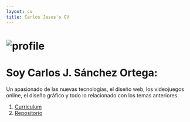 ```yaml
---
layout: cv
title: Carlos Jesus's CV
---
```

# ![profile](https://carlosjsanch3z.github.io/images/profile.jpg)

# Soy Carlos J. Sánchez Ortega:

Un apasionado de las nuevas tecnologías, el diseño web, los videojuegos online, el diseño gráfico y todo lo relacionado con los temas anteriores.


1. [Curriculum](https://carlosjsanch3z.github.io/about)
2. [Repositorio](https://github.com/carlosjsanch3z/carlosjsanch3z.github.io)
